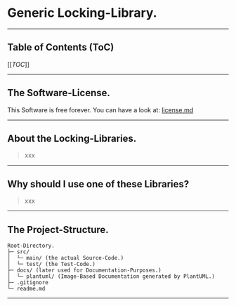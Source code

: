 # Generic Locking-Library.

---

## Table of Contents (ToC)

[[_TOC_]]

---

## The Software-License.
This Software is free forever.
You can have a look at: [license.md](license.md)

---

## About the Locking-Libraries.
> xxx

---

## Why should I use one of these Libraries?
> xxx

---

## The Project-Structure.

```
Root-Directory.
├─ src/
│  └─ main/ (the actual Source-Code.)
│  └─ test/ (the Test-Code.)
├─ docs/ (later used for Documentation-Purposes.)
│  └─ plantuml/ (Image-Based Documentation generated by PlantUML.)
├─ .gitignore
└─ readme.md
```

---